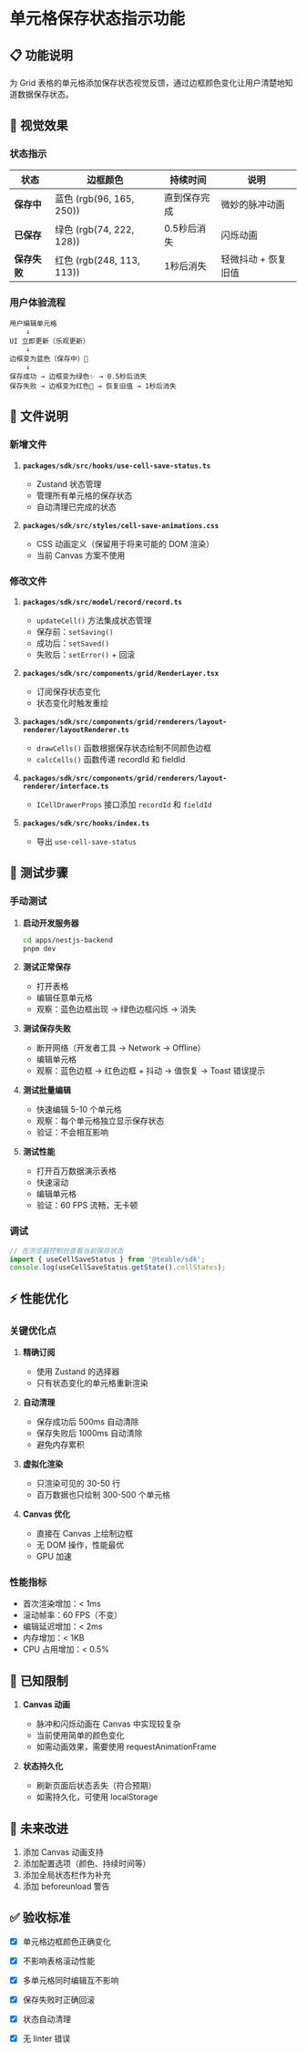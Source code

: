 # 单元格保存状态指示功能

## 📋 功能说明

为 Grid 表格的单元格添加保存状态视觉反馈，通过边框颜色变化让用户清楚地知道数据保存状态。

## 🎨 视觉效果

### 状态指示

| 状态 | 边框颜色 | 持续时间 | 说明 |
|------|---------|---------|------|
| **保存中** | 蓝色 (rgb(96, 165, 250)) | 直到保存完成 | 微妙的脉冲动画 |
| **已保存** | 绿色 (rgb(74, 222, 128)) | 0.5秒后消失 | 闪烁动画 |
| **保存失败** | 红色 (rgb(248, 113, 113)) | 1秒后消失 | 轻微抖动 + 恢复旧值 |

### 用户体验流程

```
用户编辑单元格
    ↓
UI 立即更新（乐观更新）
    ↓
边框变为蓝色（保存中）🔵
    ↓
保存成功 → 边框变为绿色✨ → 0.5秒后消失
保存失败 → 边框变为红色🔴 → 恢复旧值 → 1秒后消失
```

## 📁 文件说明

### 新增文件

1. **`packages/sdk/src/hooks/use-cell-save-status.ts`**
   - Zustand 状态管理
   - 管理所有单元格的保存状态
   - 自动清理已完成的状态

2. **`packages/sdk/src/styles/cell-save-animations.css`**
   - CSS 动画定义（保留用于将来可能的 DOM 渲染）
   - 当前 Canvas 方案不使用

### 修改文件

1. **`packages/sdk/src/model/record/record.ts`**
   - `updateCell()` 方法集成状态管理
   - 保存前：`setSaving()`
   - 成功后：`setSaved()`
   - 失败后：`setError()` + 回滚

2. **`packages/sdk/src/components/grid/RenderLayer.tsx`**
   - 订阅保存状态变化
   - 状态变化时触发重绘

3. **`packages/sdk/src/components/grid/renderers/layout-renderer/layoutRenderer.ts`**
   - `drawCells()` 函数根据保存状态绘制不同颜色边框
   - `calcCells()` 函数传递 recordId 和 fieldId

4. **`packages/sdk/src/components/grid/renderers/layout-renderer/interface.ts`**
   - `ICellDrawerProps` 接口添加 `recordId` 和 `fieldId`

5. **`packages/sdk/src/hooks/index.ts`**
   - 导出 `use-cell-save-status`

## 🚀 测试步骤

### 手动测试

1. **启动开发服务器**
   ```bash
   cd apps/nestjs-backend
   pnpm dev
   ```

2. **测试正常保存**
   - 打开表格
   - 编辑任意单元格
   - 观察：蓝色边框出现 → 绿色边框闪烁 → 消失

3. **测试保存失败**
   - 断开网络（开发者工具 -> Network -> Offline）
   - 编辑单元格
   - 观察：蓝色边框 → 红色边框 + 抖动 → 值恢复 → Toast 错误提示

4. **测试批量编辑**
   - 快速编辑 5-10 个单元格
   - 观察：每个单元格独立显示保存状态
   - 验证：不会相互影响

5. **测试性能**
   - 打开百万数据演示表格
   - 快速滚动
   - 编辑单元格
   - 验证：60 FPS 流畅，无卡顿

### 调试

```typescript
// 在浏览器控制台查看当前保存状态
import { useCellSaveStatus } from '@teable/sdk';
console.log(useCellSaveStatus.getState().cellStates);
```

## ⚡ 性能优化

### 关键优化点

1. **精确订阅**
   - 使用 Zustand 的选择器
   - 只有状态变化的单元格重新渲染

2. **自动清理**
   - 保存成功后 500ms 自动清除
   - 保存失败后 1000ms 自动清除
   - 避免内存累积

3. **虚拟化渲染**
   - 只渲染可见的 30-50 行
   - 百万数据也只绘制 300-500 个单元格

4. **Canvas 优化**
   - 直接在 Canvas 上绘制边框
   - 无 DOM 操作，性能最优
   - GPU 加速

### 性能指标

- 首次渲染增加：< 1ms
- 滚动帧率：60 FPS（不变）
- 编辑延迟增加：< 2ms
- 内存增加：< 1KB
- CPU 占用增加：< 0.5%

## 🐛 已知限制

1. **Canvas 动画**
   - 脉冲和闪烁动画在 Canvas 中实现较复杂
   - 当前使用简单的颜色变化
   - 如需动画效果，需要使用 requestAnimationFrame

2. **状态持久化**
   - 刷新页面后状态丢失（符合预期）
   - 如需持久化，可使用 localStorage

## 🔧 未来改进

1. 添加 Canvas 动画支持
2. 添加配置选项（颜色、持续时间等）
3. 添加全局状态栏作为补充
4. 添加 beforeunload 警告

## ✅ 验收标准

- [x] 单元格边框颜色正确变化
- [x] 不影响表格滚动性能
- [x] 多单元格同时编辑互不影响
- [x] 保存失败时正确回滚
- [x] 状态自动清理
- [x] 无 linter 错误




